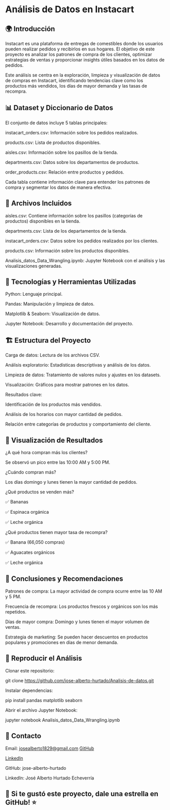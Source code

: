 # Análisis de Datos en Instacart

## 🌍 Introducción

Instacart es una plataforma de entregas de comestibles donde los usuarios pueden realizar pedidos y recibirlos en sus hogares. El objetivo de este proyecto es analizar los patrones de compra de los clientes, optimizar estrategias de ventas y proporcionar insights útiles basados en los datos de pedidos.

Este análisis se centra en la exploración, limpieza y visualización de datos de compras en Instacart, identificando tendencias clave como los productos más vendidos, los días de mayor demanda y las tasas de recompra.

## 📊 Dataset y Diccionario de Datos

El conjunto de datos incluye 5 tablas principales:

instacart_orders.csv: Información sobre los pedidos realizados.

products.csv: Lista de productos disponibles.

aisles.csv: Información sobre los pasillos de la tienda.

departments.csv: Datos sobre los departamentos de productos.

order_products.csv: Relación entre productos y pedidos.

Cada tabla contiene información clave para entender los patrones de compra y segmentar los datos de manera efectiva.

## 📂 Archivos Incluidos

aisles.csv: Contiene información sobre los pasillos (categorías de productos) disponibles en la tienda.

departments.csv: Lista de los departamentos de la tienda.

instacart_orders.csv: Datos sobre los pedidos realizados por los clientes.

products.csv: Información sobre los productos disponibles.

Analisis_datos_Data_Wrangling.ipynb: Jupyter Notebook con el análisis y las visualizaciones generadas.

## 🤖 Tecnologías y Herramientas Utilizadas

Python: Lenguaje principal.

Pandas: Manipulación y limpieza de datos.

Matplotlib & Seaborn: Visualización de datos.

Jupyter Notebook: Desarrollo y documentación del proyecto.

## 🏗️ Estructura del Proyecto

Carga de datos: Lectura de los archivos CSV.

Análisis exploratorio: Estadísticas descriptivas y análisis de los datos.

Limpieza de datos: Tratamiento de valores nulos y ajustes en los datasets.

Visualización: Gráficos para mostrar patrones en los datos.

Resultados clave:

Identificación de los productos más vendidos.

Análisis de los horarios con mayor cantidad de pedidos.

Relación entre categorías de productos y comportamiento del cliente.

## 🎨 Visualización de Resultados

¿A qué hora compran más los clientes?

Se observó un pico entre las 10:00 AM y 5:00 PM.

¿Cuándo compran más?

Los días domingo y lunes tienen la mayor cantidad de pedidos.

¿Qué productos se venden más?

✅ Bananas

✅ Espinaca orgánica

✅ Leche orgánica

¿Qué productos tienen mayor tasa de recompra?

✅ Banana (66,050 compras)

✅ Aguacates orgánicos

✅ Leche orgánica

## 🚀 Conclusiones y Recomendaciones

Patrones de compra: La mayor actividad de compra ocurre entre las 10 AM y 5 PM.

Frecuencia de recompra: Los productos frescos y orgánicos son los más repetidos.

Días de mayor compra: Domingo y lunes tienen el mayor volumen de ventas.

Estrategia de marketing: Se pueden hacer descuentos en productos populares y promociones en días de menor demanda.

## 📑 Reproducir el Análisis

Clonar este repositorio:

git clone https://github.com/jose-alberto-hurtado/Analisis-de-datos.git

Instalar dependencias:

pip install pandas matplotlib seaborn

Abrir el archivo Jupyter Notebook:

jupyter notebook Analisis_datos_Data_Wrangling.ipynb

## 👥 Contacto

Email: josealberto1829@gmail.com
[GitHub](https://github.com/jose-alberto-hurtado)

[LinkedIn](https://www.linkedin.com/in/jos%C3%A9-alberto-hurtado-echeverr%C3%ADa-77910a319/)

GitHub: jose-alberto-hurtado

LinkedIn: José Alberto Hurtado Echeverría

## 🌟 Si te gustó este proyecto, dale una estrella en GitHub! ⭐
